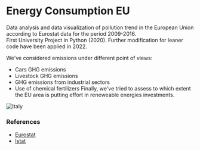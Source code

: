 # Energy Consumption EU
Data analysis and data visualization of pollution trend in the European Union according to Eurostat data for the period 2009-2016.  
First University Project in Python (2020). Further modification for leaner code have been applied in 2022.  

We've considered emissions under different point of views:
* Cars GHG emissions
* Livestock GHG emissions
* GHG emissions from industrial sectors
* Use of chemical fertilizers
Finally, we've tried to assess to which extent the EU area is putting effort in reneweable energies investments.

![Italy](https://github.com/MattiaBrocco/Energy-Consumption-EU/tree/master/country_figs/Italy.jpg)




### References
* [Eurostat](https://ec.europa.eu/eurostat/data/database)
* [Istat](https://www.istat.it/)
